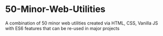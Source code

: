 # 50-Minor-Web-Utilities
A combination of 50 minor web utilities created via HTML, CSS, Vanilla JS with ES6 features that can be re-used in major projects

